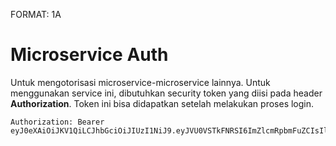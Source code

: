 FORMAT: 1A

# Microservice Auth

Untuk mengotorisasi microservice-microservice lainnya. Untuk menggunakan service ini, dibutuhkan security token yang diisi pada header **Authorization**. Token ini bisa didapatkan setelah melakukan proses login.

```http
Authorization: Bearer eyJ0eXAiOiJKV1QiLCJhbGciOiJIUzI1NiJ9.eyJVU0VSTkFNRSI6ImZlcmRpbmFuZCIsIlVTRVJfQVVUSF9DT0RFIjoiVEFDMDAwMDQiLCJVU0VSX1JPTEUiOiJBU0lTVEVOX0xBUEFOR0FOIiwiTE9DQVRJT05fQ09ERSI6IjQxMjFBLDUxMjFBLDMxMjFBIiwiUkVGRkVSRU5DRV9ST0xFIjoiQUZEX0NPREUiLCJFTVBMT1lFRV9OSUsiOiIxMjM0MzIiLCJJTUVJIjoiMzU1NDEwMDkwMDg4NTQ1IiwianRpIjoiMTk3NzgzNjgtODEzZi00OWZhLWIxMzMtYTkyOTFkYzBhMzc5IiwiaWF0IjoxNTQ1NjUyNTA3LCJleHAiOjE1NDYyNTczMDd9.YjCWBNHoaidEC_EzAvZbPoEArucChO3LTEY72fG0jdU
```

<!-- include(contacts.md) -->
<!-- include(content.md) -->
<!-- include(content-label.md) -->
<!-- include(finding.md) -->
<!-- include(inspection-header.md) -->
<!-- include(inspection-detail.md) -->
<!-- include(inspection-tracking.md) -->
<!-- include(kriteria.md) -->
<!-- include(login.md) -->
<!-- include(mobile-sync.md) -->
